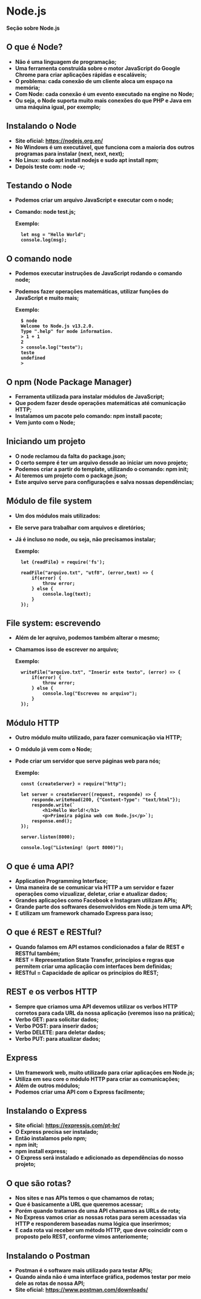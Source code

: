 <h1><b> Node.js </h1>
<p>Seção sobre Node.js</p>

<h2>O que é Node?</h2>

- Não é uma linguagem de programação;
- Uma ferramenta construída sobre o motor JavaScript do Google Chrome para criar aplicações rápidas e escaláveis;
- O problema: cada conexão de um cliente aloca um espaço na memória;
- Com Node: cada conexão é um evento executado na engine no Node;
- Ou seja, o Node suporta muito mais conexões do que PHP e Java em uma máquina igual, por exemplo;

<h2>Instalando o Node</h2>

- Site oficial: https://nodejs.org.en/
- No Windows é um executável, que funciona com a maioria dos outros programas para instalar (next, next, next);
- No Linux: sudo apt install nodejs e sudo apt install npm;
- Depois teste com: node -v;

<h2>Testando o Node</h2>

- Podemos criar um arquivo JavaScript e executar com o node;
- Comando: node test.js;

    Exemplo:

        let msg = "Hello World";
        console.log(msg);

<h2>O comando node</h2>

- Podemos executar instruções de JavaScript rodando o comando node;
- Podemos fazer operações matemáticas, utilizar funções do JavaScript e muito mais;


    Exemplo:

        $ node
        Welcome to Node.js v13.2.0.
        Type ".help" for mode information.
        > 1 + 1
        2
        > console.log("teste");
        teste
        undefined
        >

<h2>O npm (Node Package Manager)</h2>

- Ferramenta utilizada para instalar módulos de JavaScript;
- Que podem fazer desde operações matemáticas até comunicação HTTP;
- Instalamos um pacote pelo comando: npm install pacote;
- Vem junto com o Node;

<h2>Iniciando um projeto</h2>

- O node reclamou da falta do package.json;
- O certo sempre é ter um arquivo dessde ao iniciar um novo projeto;
- Podemos criar a partir do template, utilizando o comando: npm init;
- Aí teremos um projeto com o package.json;
- Este arquivo serve para configurações e salva nossas dependências; 

<h2>Módulo de file system</h2>

- Um dos módulos mais utilizados:
- Ele serve para trabalhar com arquivos e diretórios;
- Já é incluso no node, ou seja, não precisamos instalar;

    Exemplo:

        let {readFile} = require('fs');

        readFile("arquivo.txt", "utf8", (error,text) => {
            if(error) {
                throw error;
            } else {
                console.log(text);
            }
        });

<h2>File system: escrevendo</h2>

- Além de ler aqruivo, podemos também alterar o mesmo;
- Chamamos isso de escrever no arquivo;

    Exemplo:

        writeFile("arquivo.txt", "Inserir este texto", (error) => {
            if(error) {
                throw error;
            } else {
                console.log("Escreveu no arquivo");
            }
        });


<h2>Módulo HTTP</h2>

- Outro módulo muito utilizado, para fazer comunicação via HTTP;
- O módulo já vem com o Node;
- Pode criar um servidor que serve páginas web para nós;

    Exemplo:

        const {createServer} = require("http");

        let server = createServer((request, responde) => {
            responde.writeHead(200, {"Content-Type": "text/html"});
            responde.write(`
                <h1>Hello World!</h1>
                <p>Primeira página web com Node.js</p>`);
            response.end();
        });

        server.listen(8000);

        console.log("Listening! (port 8000)");

<h2>O que é uma API?</h2>

- Application Programming Interface;
- Uma maneira de se comunicar via HTTP a um servidor e fazer operações como vizualizar, deletar, criar e atualizar dados;
- Grandes aplicações como Facebook e Instagram utilizam APIs;
- Grande parte dos softwares desenvolvidos em Node.js tem uma API;
- E utilizam um framework chamado Express para isso;

<h2>O que é REST e RESTful?</h2>

- Quando falamos em API estamos condicionados a falar de REST e RESTful também;
- REST = Representation State Transfer, princípios e regras que permitem criar uma aplicação com interfaces bem definidas;
- RESTful = Capacidade de aplicar os princípios do REST;

<h2>REST e os verbos HTTP</h2>

- Sempre que criamos uma API devemos utilizar os verbos HTTP corretos para cada URL da nossa aplicação (veremos isso na prática);
- Verbo GET: para solicitar dados;
- Verbo POST: para inserir dados;
- Verbo DELETE: para deletar dados;
- Verbo PUT: para atualizar dados;

<h2>Express</h2>

- Um framework web, muito utilizado para criar aplicações em Node.js;
- Utiliza em seu core o módulo HTTP para criar as comunicações;
- Além de outros módulos;
- Podemos criar uma API com o Express facilmente;

<h2>Instalando o Express</h2>

- Site oficial: https://expressjs.com/pt-br/
- O Express precisa ser instalado;
- Então instalamos pelo npm;
- npm init;
- npm install express;
- O Express será instalado e adicionado as dependências do nosso projeto;

<h2>O que são rotas?</h2>

- Nos sites e nas APIs temos o que chamamos de rotas;
- Que é basicamente a URL que queremos acessar;
- Porém quando tratamos de uma API chamamos as URLs de rota;
- No Express vamos criar as nossas rotas para serem acessadas via HTTP e responderem baseadas numa lógica que inserirmos;
- E cada rota vai receber um método HTTP, que deve coincidir com o proposto pelo REST, conforme vimos anteriomente; 

<h2>Instalando o Postman</h2>

- Postman é o software mais utilizado para testar APIs;
- Quando ainda não é uma interface gráfica, podemos testar por meio dele as rotas de nossa API;
- Site oficial: https://www.postman.com/downloads/

